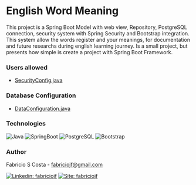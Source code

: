 # English Word Meaning

This project is a Spring Boot Model with web view, Repository, PostgreSQL connection, security system with Spring Security and Bootstrap integration. This system allow the words register and your meanings, for documentation and future researchs during english learning journey. Is a small project, but presents how simple is create a project with Spring Boot Framework.

### Users allowed

* [SecurityConfig.java](https://github.com/fabriciojf/english-word-meaning/blob/main/src/main/java/com/fabriciojf/english/configuration/SecurityConfig.java)

### Database Configuration

* [DataConfiguration.java](https://github.com/fabriciojf/english-word-meaning/blob/main/src/main/java/com/fabriciojf/english/config/DataConfiguration.java)

### Technologies

![Java](https://img.shields.io/badge/-Java-1572b6?style=flat-square&logo=java)
![SpringBoot](https://img.shields.io/badge/-SpringBoot-6DB33F?style=flat-square&logo=spring&logoColor=white)
![PostgreSQL](https://img.shields.io/badge/-PostgreSQL-1572b6?style=flat-square&logo=postgresql&logoColor=white)
![Bootstrap](https://img.shields.io/badge/-Bootstrap-563D7C?style=flat-square&logo=bootstrap)

### Author

Fabricio S Costa - fabriciojf@gmail.com

[![Linkedin: fabriciojf](https://img.shields.io/badge/-Linkedin-blue?style=flat-square&logo=Linkedin&logoColor=white&link=https://www.linkedin.com/in/fabricioscosta/)](https://www.linkedin.com/in/fabricioscosta/)
[![Site: fabriciojf](https://img.shields.io/badge/-PersonalSite-blue?style=flat-square&logo=wordpress&logoColor=white&link=https://fabriciojf.com)](https://fabriciojf.com)
